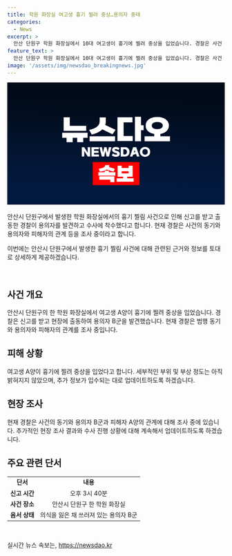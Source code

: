 ```yaml
---
title: 학원 화장실 여고생 흉기 찔려 중상…용의자 중태
categories:
  - News
excerpt: >
  안산 단원구 학원 화장실에서 10대 여고생이 흉기에 찔려 중상을 입었습니다. 경찰은 사건 현장에서 의식을 잃은 채 쓰러져 있는 용의자를 발견했으며, 범행 동기와 용의자-피해자 관계를 조사 중입니다. 사건에 대한 경기 안산 단원경찰서의 수사가 진행 중입니다. (150자)
feature_text: >
  안산 단원구 학원 화장실에서 10대 여고생이 흉기에 찔려 중상을 입었습니다. 경찰은 사건 현장에서 의식을 잃은 채 쓰러져 있는 용의자를 발견했으며, 범행 동기와 용의자-피해자 관계를 조사 중입니다. 사건에 대한 경기 안산 단원경찰서의 수사가 진행 중입니다. (150자)
image: '/assets/img/newsdao_breakingnews.jpg'
---
```


<p><img src="/assets/img/newsdao_breakingnews.jpg" alt="bookingtag 속보" /></p>

<p>안산시 단원구에서 발생한 학원 화장실에서의 흉기 찔림 사건으로 인해 신고를 받고 출동한 경찰이 용의자를 발견하고 수사에 착수했다고 합니다. 현재 경찰은 사건의 동기와 용의자와 피해자의 관계 등을 조사 중이라고 합니다.</p>

<p>이번에는 안산시 단원구에서 발생한 흉기 찔림 사건에 대해 관련된 근거와 정보를 토대로 상세하게 제공하겠습니다. </p>

<p data-ke-size="size16">&nbsp;</p>

<h2 data-ke-size="size26">사건 개요</h2>

<p data-ke-size="size16">안산시 단원구의 한 학원 화장실에서 여고생 A양이 흉기에 찔려 중상을 입었습니다. 경찰은 신고를 받고 현장에 출동하여 용의자 B군을 발견했습니다. 현재 경찰은 범행 동기와 용의자와 피해자의 관계를 조사 중입니다.</p>

<h2 data-ke-size="size26">피해 상황</h2>

<p data-ke-size="size16">여고생 A양이 흉기에 찔려 중상을 입었다고 합니다. 세부적인 부위 및 부상 정도는 아직 밝혀지지 않았으며, 추가 정보가 입수되는 대로 업데이트하도록 하겠습니다.</p>

<h2 data-ke-size="size26">현장 조사</h2>

<p data-ke-size="size16">현재 경찰은 사건의 동기와 용의자 B군과 피해자 A양의 관계에 대해 조사 중에 있습니다. 추가적인 현장 조사 결과와 수사 진행 상황에 대해 계속해서 업데이트하도록 하겠습니다.</p>

<h2 data-ke-size="size26">주요 관련 단서</h2>

<table>
<tbody>
<tr>
<td style="text-align: center; height: 17px;"><b>단서</b></td>
<td style="text-align: center; height: 17px;"><b>내용</b></td>
</tr>
<tr>
<td style="text-align: center; height: 17px;"><b>신고 시간</b></td>
<td style="text-align: center; height: 17px;">오후 3시 40분</td>
</tr>
<tr>
<td style="text-align: center; height: 17px;"><b>사건 장소</b></td>
<td style="text-align: center; height: 17px;">안산시 단원구 한 학원 화장실</td>
</tr>
<tr>
<td style="text-align: center; height: 17px;"><b>음서 상태</b></td>
<td style="text-align: center; height: 17px;">의식을 잃은 채 쓰러져 있는 용의자 B군</td>
</tr>
</tbody>
</table>

<p data-ke-size="size16">&nbsp;</p>
실시간 뉴스 속보는, <a href="https://newsdao.kr" rel="dofollow">https://newsdao.kr</a>


